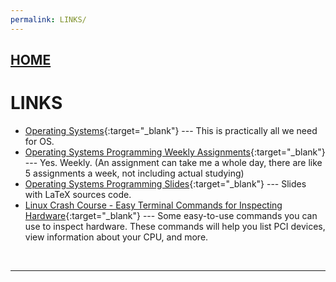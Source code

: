 ```yaml
---
permalink: LINKS/
---
```


## [HOME](../)

# LINKS

* [Operating Systems](https://os.vlsm.org/){:target="_blank"} ---
  This is practically all we need for OS.
* [Operating Systems Programming Weekly Assignments](https://demos.vlsm.org/){:target="_blank"} ---
  Yes. Weekly. (An assignment can take me a whole day, there are like 5 assignments a week, not including actual studying)
* [Operating Systems Programming Slides](https://docos.vlsm.org/){:target="_blank"} ---
  Slides with LaTeX sources code.
* [Linux Crash Course - Easy Terminal Commands for Inspecting Hardware](https://youtu.be/oGyJr-iUwt8?si=59V2boc0XfmlFekg){:target="_blank"} ---
Some easy-to-use commands you can use to inspect hardware. 
These commands will help you list PCI devices, view information about your CPU, and more.
<br>
<hr>
